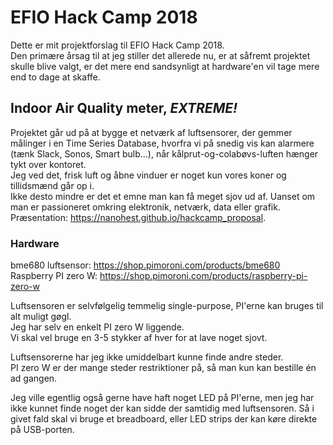 # EFIO Hack Camp 2018
Dette er mit projektforslag til EFIO Hack Camp 2018.  
Den primære årsag til at jeg stiller det allerede nu, er at såfremt projektet skulle blive valgt, er det mere end sandsynligt at hardware'en vil tage mere end to dage at skaffe.  

## Indoor Air Quality meter, *EXTREME!*
Projektet går ud på at bygge et netværk af luftsensorer, der gemmer målinger i en Time Series Database, hvorfra vi på snedig vis kan alarmere (tænk Slack, Sonos, Smart bulb...), når kålprut-og-colabøvs-luften hænger tykt over kontoret.  
Jeg ved det, frisk luft og åbne vinduer er noget kun vores koner og tillidsmænd går op i.  
Ikke desto mindre er det et emne man kan få meget sjov ud af. Uanset om man er passioneret omkring elektronik, netværk, data eller grafik.  
Præsentation: https://nanohest.github.io/hackcamp_proposal.  

### Hardware
bme680 luftsensor: https://shop.pimoroni.com/products/bme680  
Raspberry PI zero W: https://shop.pimoroni.com/products/raspberry-pi-zero-w

Luftsensoren er selvfølgelig temmelig single-purpose, PI'erne kan bruges til alt muligt gøgl.  
Jeg har selv en enkelt PI zero W liggende.  
Vi skal vel bruge en 3-5 stykker af hver for at lave noget sjovt.

Luftsensorerne har jeg ikke umiddelbart kunne finde andre steder.  
PI zero W er der mange steder restriktioner på, så man kun kan bestille én ad gangen.

Jeg ville egentlig også gerne have haft noget LED på PI'erne, men jeg har ikke kunnet finde noget der kan sidde der samtidig med luftsensoren. Så i givet fald skal vi bruge et breadboard, eller LED strips der kan køre direkte på USB-porten.
